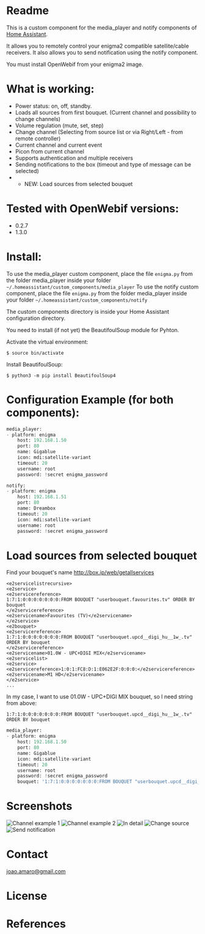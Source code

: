 # Readme

This is a custom component for the media_player and notify components of [Home Assistant][1].

It allows you to remotely control your enigma2 compatible satellite/cable receivers.
It also allows you to send notification using the notify component.

You must install OpenWebif from your enigma2 image.

  
# What is working:
  - Power status: on, off, standby. 
  - Loads all sources from first bouquet. (Current channel and possibility to change channels)
  - Volume regulation (mute, set, step)
  - Change channel (Selecting from source list or via Right/Left - from remote controller)
  - Current channel and current event
  - Picon from current channel
  - Supports authentication and multiple receivers
  - Sending notifications to the box (timeout and type of message can be selected)
  - * NEW: Load sources from selected bouquet
# Tested with OpenWebif versions:
  - 0.2.7
  - 1.3.0

# Install:
To use the media_player custom component, place the file `enigma.py` from the folder media_player inside your folder `~/.homeassistant/custom_components/media_player` 
To use the notify custom component, place the file `enigma.py` from the folder media_player inside your folder `~/.homeassistant/custom_components/notify` 

The custom components directory is inside your Home Assistant configuration directory.

You need to install (if not yet) the BeautifoulSoup module for Pyhton.

Activate the virtual environment:
``` 
$ source bin/activate
```

Install BeautifoulSoup:
``` 
$ python3 -m pip install BeautifoulSoup4
```

# Configuration Example (for both components):
``` python
media_player:
- platform: enigma
    host: 192.168.1.50
    port: 80
    name: Gigablue
    icon: mdi:satellite-variant
    timeout: 20
    username: root
    password: !secret enigma_password

notify:
- platform: enigma
    host: 192.168.1.51
    port: 80
    name: Dreambox
    timeout: 20
    icon: mdi:satellite-variant
    username: root
    password: !secret enigma_password
```
# Load sources from selected bouquet
Find your bouquet's <e2servicereference> name http://box.ip/web/getallservices

```
<e2servicelistrecursive>
<e2service>
<e2servicereference>
1:7:1:0:0:0:0:0:0:0:FROM BOUQUET "userbouquet.favourites.tv" ORDER BY bouquet
</e2servicereference>
<e2servicename>Favourites (TV)</e2servicename>
</e2service>
<e2bouquet>
<e2servicereference>
1:7:1:0:0:0:0:0:0:0:FROM BOUQUET "userbouquet.upcd__digi_hu__1w_.tv" ORDER BY bouquet
</e2servicereference>
<e2servicename>01.0W - UPC+DIGI MIX</e2servicename>
<e2servicelist>
<e2service>
<e2servicereference>1:0:1:FC8:D:1:E062E2F:0:0:0:</e2servicereference>
<e2servicename>M1 HD</e2servicename>
</e2service>
...
```
In my case, I want to use 01.0W - UPC+DIGI MIX bouquet, so I need string from <e2servicereference> above: 

```1:7:1:0:0:0:0:0:0:0:FROM BOUQUET "userbouquet.upcd__digi_hu__1w_.tv" ORDER BY bouquet```

``` python
media_player:
- platform: enigma
    host: 192.168.1.50
    port: 80
    name: Gigablue
    icon: mdi:satellite-variant
    timeout: 20
    username: root
    password: !secret enigma_password
    bouquet: '1:7:1:0:0:0:0:0:0:0:FROM BOUQUET "userbouquet.upcd__digi_hu__1w_.tv" ORDER BY bouquet'
```

# Screenshots
![Channel example 1](../master/screenshots/1.png)
![Channel example 2](../master/screenshots/2.png)
![In detail](../master/screenshots/3.png)
![Change source](../master/screenshots/4.png)
![Send notification](../master/screenshots/5.png)

# Contact
joao.amaro@gmail.com

# License

# References

[1]: https://home-assistant.io

